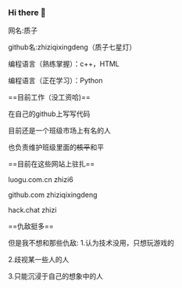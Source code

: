 ### Hi there 👋
网名:质子

github名:zhiziqixingdeng（质子七星灯）

编程语言（熟练掌握）：c++，HTML

编程语言（正在学习）：Python

==目前工作（没工资哈)==

在自己的github上写写代码

目前还是一个班级市场上有名的人

也负责维护班级里面的~~核平~~和平

==目前在这些网站上驻扎==

luogu.com.cn zhizi6

github.com zhiziqixingdeng

hack.chat zhizi

==仇敌挺多==

但是我不想和那些仇敌:
1.认为技术没用，只想玩游戏的

2.歧视某一些人的人

3.只能沉浸于自己的想象中的人
